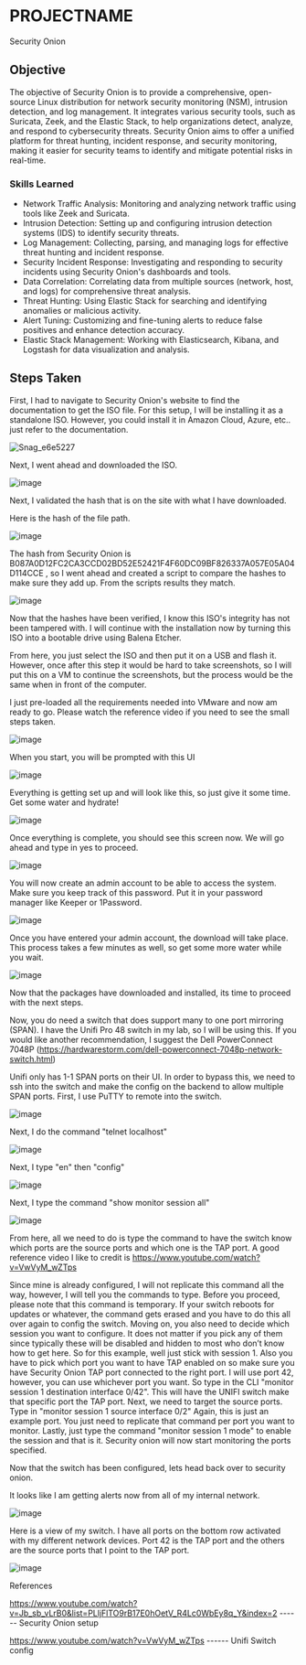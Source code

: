 # PROJECTNAME
Security Onion

## Objective
The objective of Security Onion is to provide a comprehensive, open-source Linux distribution for network security monitoring (NSM), intrusion detection, and log management. It integrates various security tools, such as Suricata, Zeek, and the Elastic Stack, to help organizations detect, analyze, and respond to cybersecurity threats. Security Onion aims to offer a unified platform for threat hunting, incident response, and security monitoring, making it easier for security teams to identify and mitigate potential risks in real-time.

### Skills Learned
- Network Traffic Analysis: Monitoring and analyzing network traffic using tools like Zeek and Suricata.
- Intrusion Detection: Setting up and configuring intrusion detection systems (IDS) to identify security threats.
- Log Management: Collecting, parsing, and managing logs for effective threat hunting and incident response.
- Security Incident Response: Investigating and responding to security incidents using Security Onion's dashboards and tools.
- Data Correlation: Correlating data from multiple sources (network, host, and logs) for comprehensive threat analysis.
- Threat Hunting: Using Elastic Stack for searching and identifying anomalies or malicious activity.
- Alert Tuning: Customizing and fine-tuning alerts to reduce false positives and enhance detection accuracy.
- Elastic Stack Management: Working with Elasticsearch, Kibana, and Logstash for data visualization and analysis.


## Steps Taken

First, I had to navigate to Security Onion's website to find the documentation to get the ISO file. For this setup, I will be installing it as a standalone ISO. However, you could install it in Amazon Cloud, Azure, etc.. just refer to the documentation. 

![Snag_e6e5227](https://github.com/user-attachments/assets/318e52e3-1e64-497a-b111-b3bb6eb07958)


Next, I went ahead and downloaded the ISO. 

![image](https://github.com/user-attachments/assets/0daf027a-b9ed-400d-9989-c57482c8c680)


Next, I validated the hash that is on the site with what I have downloaded. 

Here is the hash of the file path. 

![image](https://github.com/user-attachments/assets/3bb6522a-6fa1-4494-8278-c39430101a39)


The hash from Security Onion is B087A0D12FC2CA3CCD02BD52E52421F4F60DC09BF826337A057E05A04D114CCE , so I went ahead and created a script to compare the hashes to make sure they add up. From the scripts results they match. 

![image](https://github.com/user-attachments/assets/8c49a27d-e2fd-4f15-a1ce-b30d0cd165be)


Now that the hashes have been verified, I know this ISO's integrity has not been tampered with. I will continue with the installation now by turning this ISO into a bootable drive using Balena Etcher. 

From here, you just select the ISO and then put it on a USB and flash it. However, once after this step it would be hard to take screenshots, so I will put this on a VM to continue the screenshots, but the process would be the same when in front of the computer. 

I just pre-loaded all the requirements needed into VMware and now am ready to go. Please watch the reference video if you need to see the small steps taken. 

![image](https://github.com/user-attachments/assets/fe39f94b-4795-4add-99bb-ae5e64b8fc98)


When you start, you will be prompted with this UI 

![image](https://github.com/user-attachments/assets/8d82e2b0-a04d-4199-b01b-a7eb39bd5ad2)

Everything is getting set up and will look like this, so just give it some time. Get some water and hydrate! 

![image](https://github.com/user-attachments/assets/fe95d575-024e-446f-8f14-b407df6b1101)

Once everything is complete, you should see this screen now. We will go ahead and type in yes to proceed. 

![image](https://github.com/user-attachments/assets/ada6beba-53a6-4549-9291-c9363f35825f)

You will now create an admin account to be able to access the system. Make sure you keep track of this password. Put it in your password manager like Keeper or 1Password. 

![image](https://github.com/user-attachments/assets/8ca37faa-8b67-433b-9199-30f1386c030f)

Once you have entered your admin account, the download will take place. This process takes a few minutes as well, so get some more water while you wait. 

![image](https://github.com/user-attachments/assets/33dbd949-0523-4604-9c46-81a332a97203)

Now that the packages have downloaded and installed, its time to proceed with the next steps. 


Now, you do need a switch that does support many to one port mirroring (SPAN). I have the Unifi Pro 48 switch in my lab, so I will be using this. If you would like another recommendation, I suggest the Dell PowerConnect 7048P (https://hardwarestorm.com/dell-powerconnect-7048p-network-switch.html)

Unifi only has 1-1 SPAN ports on their UI. In order to bypass this, we need to ssh into the switch and make the config on the backend to allow multiple SPAN ports. First, I use PuTTY to remote into the switch. 

![image](https://github.com/user-attachments/assets/d5a75d18-68ab-4579-a8e4-a7cfd6b1b7c4)

Next, I do the command "telnet localhost"

![image](https://github.com/user-attachments/assets/2cd1a71b-aa06-4962-b1df-11f4b665c3eb)

Next, I type "en" then "config"

![image](https://github.com/user-attachments/assets/f86ff2ae-d682-4c57-8444-b6fcad6a5cbf)

Next, I type the command "show monitor session all" 

![image](https://github.com/user-attachments/assets/3989d025-e05b-45ef-a275-fa0d5c0d4e39)

From here, all we need to do is type the command to have the switch know which ports are the source ports and which one is the TAP port. A good reference video I like to credit is https://www.youtube.com/watch?v=VwVyM_wZTps

Since mine is already configured, I will not replicate this command all the way, however, I will tell you the commands to type. Before you proceed, please note that this command is temporary. If your switch reboots for updates or whatever, the command gets erased and you have to do this all over again to config the switch. Moving on, you also need to decide which session you want to configure. It does not matter if you pick any of them since typically these will be disabled and hidden to most who don’t know how to get here. So for this example, well just stick with session 1. Also you have to pick which port you want to have TAP enabled on so make sure you have Security Onion TAP port connected to the right port. I will use port 42, however, you can use whichever port you want. So type in the CLI "monitor session 1 destination interface 0/42". This will have the UNIFI switch make that specific port the TAP port. Next, we need to target the source ports. Type in "monitor session 1 source interface 0/2" Again, this is just an example port. You just need to replicate that command per port you want to monitor. Lastly, just type the command "monitor session 1 mode" to enable the session and that is it. Security onion will now start monitoring the ports specified. 


Now that the switch has been configured, lets head back over to security onion. 

It looks like I am getting alerts now from all of my internal network. 

![image](https://github.com/user-attachments/assets/2faa949d-a1be-4896-9f60-9ff4ea842f51)



Here is a view of my switch. I have all ports on the bottom row activated with my different network devices. Port 42 is the TAP port and the others are the source ports that I point to the TAP port. 

![image](https://github.com/user-attachments/assets/c17f596d-02fc-4d53-95c2-7ebe7383c34d)






















References 

https://www.youtube.com/watch?v=Jb_sb_vLrB0&list=PLljFlTO9rB17E0hOetV_R4Lc0WbEy8q_Y&index=2 ------ Security Onion setup

https://www.youtube.com/watch?v=VwVyM_wZTps ------ Unifi Switch config
